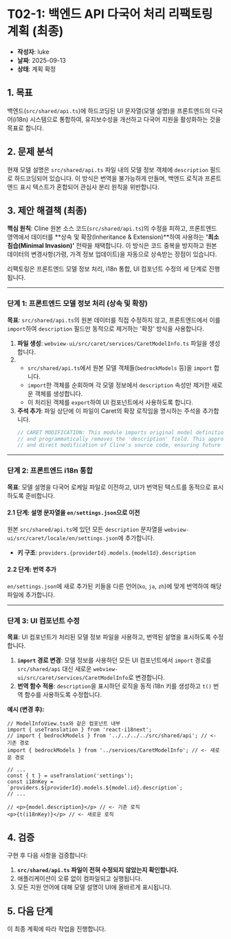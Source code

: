 # T02-1: 백엔드 API 다국어 처리 리팩토링 계획 (최종)

- **작성자**: luke
- **날짜**: 2025-09-13
- **상태**: 계획 확정

## 1. 목표

백엔드(`src/shared/api.ts`)에 하드코딩된 UI 문자열(모델 설명)을 프론트엔드의 다국어(i18n) 시스템으로 통합하여, 유지보수성을 개선하고 다국어 지원을 활성화하는 것을 목표로 합니다.

## 2. 문제 분석

현재 모델 설명은 `src/shared/api.ts` 파일 내의 모델 정보 객체에 `description` 필드로 하드코딩되어 있습니다. 이 방식은 번역을 불가능하게 만들며, 백엔드 로직과 프론트엔드 표시 텍스트가 혼합되어 관심사 분리 원칙을 위반합니다.

## 3. 제안 해결책 (최종)

**핵심 원칙**: Cline 원본 소스 코드(`src/shared/api.ts`)의 수정을 피하고, 프론트엔드 영역에서 데이터를 **상속 및 확장(Inheritance & Extension)**하여 사용하는 **'최소 침습(Minimal Invasion)'** 전략을 채택합니다. 이 방식은 코드 중복을 방지하고 원본 데이터의 변경사항(가령, 가격 정보 업데이트)을 자동으로 상속받는 장점이 있습니다.

리팩토링은 프론트엔드 모델 정보 처리, i18n 통합, UI 컴포넌트 수정의 세 단계로 진행됩니다.

---

### 단계 1: 프론트엔드 모델 정보 처리 (상속 및 확장)

**목표**: `src/shared/api.ts`의 원본 데이터를 직접 수정하지 않고, 프론트엔드에서 이를 `import`하여 `description` 필드만 동적으로 제거하는 '확장' 방식을 사용합니다.

1.  **파일 생성**: `webview-ui/src/caret/services/CaretModelInfo.ts` 파일을 생성합니다.
2. 
    -   `src/shared/api.ts`에서 원본 모델 객체들(`bedrockModels` 등)을 `import` 합니다.
    -   `import`한 객체를 순회하며 각 모델 정보에서 `description` 속성만 제거한 새로운 객체를 생성합니다.
    -   이 처리된 객체를 `export`하여 UI 컴포넌트에서 사용하도록 합니다.
3.  **주석 추가**: 파일 상단에 이 파일이 Caret의 확장 로직임을 명시하는 주석을 추가합니다.
    ```typescript
    // CARET MODIFICATION: This module imports original model definitions from 'src/shared/api.ts'
    // and programmatically removes the 'description' field. This approach avoids code duplication
    // and direct modification of Cline's source code, ensuring future updates are inherited automatically.
    ```

---

### 단계 2: 프론트엔드 i18n 통합

**목표**: 모델 설명을 다국어 로케일 파일로 이전하고, UI가 번역된 텍스트를 동적으로 표시하도록 준비합니다.

#### 2.1 단계: 설명 문자열을 `en/settings.json`으로 이전

원본 `src/shared/api.ts`에 있던 모든 `description` 문자열을 `webview-ui/src/caret/locale/en/settings.json`에 추가합니다.

- **키 구조**: `providers.{providerId}.models.{modelId}.description`

#### 2.2 단계: 번역 추가

`en/settings.json`에 새로 추가된 키들을 다른 언어(`ko`, `ja`, `zh`)에 맞게 번역하여 해당 파일에 추가합니다.

---

### 단계 3: UI 컴포넌트 수정

**목표**: UI 컴포넌트가 처리된 모델 정보 파일을 사용하고, 번역된 설명을 표시하도록 수정합니다.

1.  **`import` 경로 변경**: 모델 정보를 사용하던 모든 UI 컴포넌트에서 `import` 경로를 `src/shared/api` 대신 새로운 `webview-ui/src/caret/services/CaretModelInfo`로 변경합니다.
2.  **번역 함수 적용**: `description`을 표시하던 로직을 동적 i18n 키를 생성하고 `t()` 번역 함수를 사용하도록 수정합니다.

**예시 (변경 후):**
```tsx
// ModelInfoView.tsx와 같은 컴포넌트 내부
import { useTranslation } from 'react-i18next';
// import { bedrockModels } from '../../../../src/shared/api'; // <- 기존 경로
import { bedrockModels } from '../services/CaretModelInfo'; // <- 새로운 경로

// ...
const { t } = useTranslation('settings');
const i18nKey = `providers.${providerId}.models.${model.id}.description`;
// ...

// <p>{model.description}</p> // <- 기존 로직
<p>{t(i18nKey)}</p> // <- 새로운 로직
```

## 4. 검증

구현 후 다음 사항을 검증합니다:
1.  **`src/shared/api.ts` 파일이 전혀 수정되지 않았는지 확인합니다.**
2.  애플리케이션이 오류 없이 컴파일되고 실행됩니다.
3.  모든 지원 언어에 대해 모델 설명이 UI에 올바르게 표시됩니다.

## 5. 다음 단계

이 최종 계획에 따라 작업을 진행합니다.
